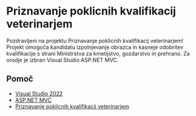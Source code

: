 # Priznavanje poklicnih kvalifikacij veterinarjem
Pozdravljeni na projektu Priznavanje poklicnih kvalifikacij veterinarjem! Projekt omogoča kandidatu izpolnjevanje obrazca in kasneje odobritev kvalifikacije s strani Ministrstva za kmetijstvo, gozdarstvo in prehrano.
Za orodje je izbran Visual Studio ASP.NET MVC.

## Pomoč
- [Visual Studio 2022](https://visualstudio.microsoft.com/vs/)
- [ASP.NET MVC](https://learn.microsoft.com/sl-si/aspnet/mvc/)
- [Priznavanje poklicnih kvalifikacij veterinarjem](https://www.gov.si/zbirke/storitve/priznavanje-poklicnih-kvalifikacij-veterinarjem/)
